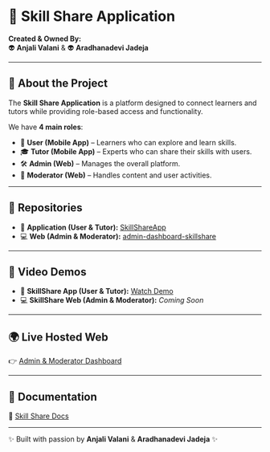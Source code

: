 # 🚀 Skill Share Application  
**Created & Owned By:**  
👽 **Anjali Valani** & 👽 **Aradhanadevi Jadeja**

---

## 📌 About the Project  
The **Skill Share Application** is a platform designed to connect learners and tutors while providing role-based access and functionality.  

We have **4 main roles**:  
- 👤 **User (Mobile App)** – Learners who can explore and learn skills.  
- 🎓 **Tutor (Mobile App)** – Experts who can share their skills with users.  
- 🛠️ **Admin (Web)** – Manages the overall platform.  
- 🔎 **Moderator (Web)** – Handles content and user activities.  

---

## 📂 Repositories  
- 📱 **Application (User & Tutor):** [SkillShareApp](https://github.com/Aradhanadevi/SkillShareApp)  
- 💻 **Web (Admin & Moderator):** [admin-dashboard-skillshare](https://github.com/Aradhanadevi/admin-dashboard-skillshare)  

---

## 🎥 Video Demos  
- 📱 **SkillShare App (User & Tutor):** [Watch Demo](https://youtu.be/HhMhe7UlNxI)  
- 💻 **SkillShare Web (Admin & Moderator):** *Coming Soon*  

---

## 🌍 Live Hosted Web  
👉 [Admin & Moderator Dashboard](https://admin-dashboard-skillshare.vercel.app/)  

---

## 📖 Documentation  
📄 [Skill Share Docs](https://drive.google.com/drive/folders/1j-Ts8HduT25Aj56yQlfvC20JTpnf8ZFW?usp=sharing)  

---

✨ Built with passion by **Anjali Valani** & **Aradhanadevi Jadeja** ✨  
